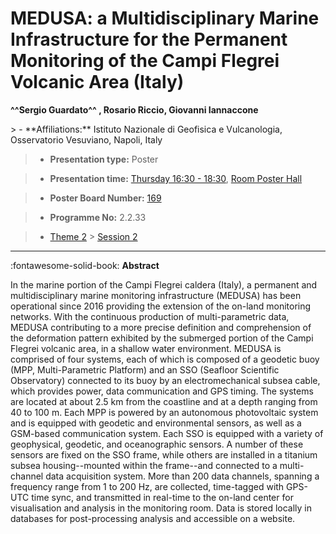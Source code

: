 # MEDUSA: a Multidisciplinary Marine Infrastructure for the Permanent Monitoring of the Campi Flegrei Volcanic Area (Italy)

**^^Sergio Guardato^^ , Rosario Riccio, Giovanni Iannaccone**

<!-- more -->> - **Affiliations:** Istituto Nazionale di Geofisica e Vulcanologia, Osservatorio Vesuviano, Napoli, Italy

> - **Presentation type:** Poster

> - **Presentation time:** [Thursday 16:30 - 18:30](../sessions_comparison.md#__tabbed_3_6), [Room Poster Hall](../maps_venue.md#__tabbed_1_1)

> - **Poster Board Number:** [169](../map_poster_boards.md#thursday)

> - **Programme No:** 2.2.33

> - [Theme 2](../theme2.md) > [Session 2](../sessions/session-2-2.md)

--- 

:fontawesome-solid-book: **Abstract**

In the marine portion of the Campi Flegrei caldera (Italy), a permanent and multidisciplinary marine monitoring infrastructure (MEDUSA) has been operational since 2016 providing the extension of the on-land monitoring networks. With the continuous production of multi-parametric data, MEDUSA contributing to a more precise definition and comprehension of the deformation pattern exhibited by the submerged portion of the Campi Flegrei volcanic area, in a shallow water environment.
MEDUSA is comprised of four systems, each of which is composed of a geodetic buoy (MPP, Multi-Parametric Platform) and an SSO (Seafloor Scientific Observatory) connected to its buoy by an electromechanical subsea cable, which provides power, data communication and GPS timing. The systems are located at about 2.5 km from the coastline and at a depth ranging from 40 to 100 m.
Each MPP is powered by an autonomous photovoltaic system and is equipped with geodetic and environmental sensors, as well as a GSM-based communication system. Each SSO is equipped with a variety of geophysical, geodetic, and oceanographic sensors. A number of these sensors are fixed on the SSO frame, while others are installed in a titanium subsea housing--mounted within the frame--and connected to a multi-channel data acquisition system.
More than 200 data channels, spanning a frequency range from 1 to 200 Hz, are collected, time-tagged with GPS-UTC time sync, and transmitted in real-time to the on-land center for visualisation and analysis in the monitoring room. Data is stored locally in databases for post-processing analysis and accessible on a website.

